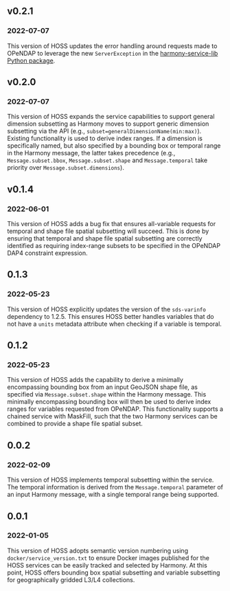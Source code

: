 ## v0.2.1
### 2022-07-07

This version of HOSS updates the error handling around requests made to OPeNDAP
to leverage the new `ServerException` in the
[harmony-service-lib Python package](https://github.com/nasa/harmony-service-lib-py).

## v0.2.0
### 2022-07-07

This version of HOSS expands the service capabilities to support general
dimension subsetting as Harmony moves to support generic dimension subsetting
via the API (e.g., `subset=generalDimensionName(min:max)`). Existing
functionality is used to derive index ranges. If a dimension is specifically
named, but also specified by a bounding box or temporal range in the Harmony
message, the latter takes precedence (e.g., `Message.subset.bbox`,
`Message.subset.shape` and `Message.temporal` take priority over
`Message.subset.dimensions`).

## v0.1.4
### 2022-06-01

This version of HOSS adds a bug fix that ensures all-variable requests for
temporal and shape file spatial subsetting will succeed. This is done by
ensuring that temporal and shape file spatial subsetting are correctly
identified as requiring index-range subsets to be specified in the OPeNDAP DAP4
constraint expression.

## 0.1.3
### 2022-05-23

This version of HOSS explicitly updates the version of the `sds-varinfo`
dependency to 1.2.5. This ensures HOSS better handles variables that do not
have a `units` metadata attribute when checking if a variable is temporal.

## 0.1.2
### 2022-05-23

This version of HOSS adds the capability to derive a minimally encompassing
bounding box from an input GeoJSON shape file, as specified via
`Message.subset.shape` within the Harmony message. This minimally encompassing
bounding box will then be used to derive index ranges for variables requested
from OPeNDAP. This functionality supports a chained service with MaskFill, such
that the two Harmony services can be combined to provide a shape file spatial
subset.

## 0.0.2
### 2022-02-09

This version of HOSS implements temporal subsetting within the service. The
temporal information is derived from the `Message.temporal` parameter of an
input Harmony message, with a single temporal range being supported.

## 0.0.1
### 2022-01-05

This version of HOSS adopts semantic version numbering using
`docker/service_version.txt` to ensure Docker images published for the HOSS
services can be easily tracked and selected by Harmony. At this point, HOSS
offers bounding box spatial subsetting and variable subsetting for
geographically gridded L3/L4 collections.
